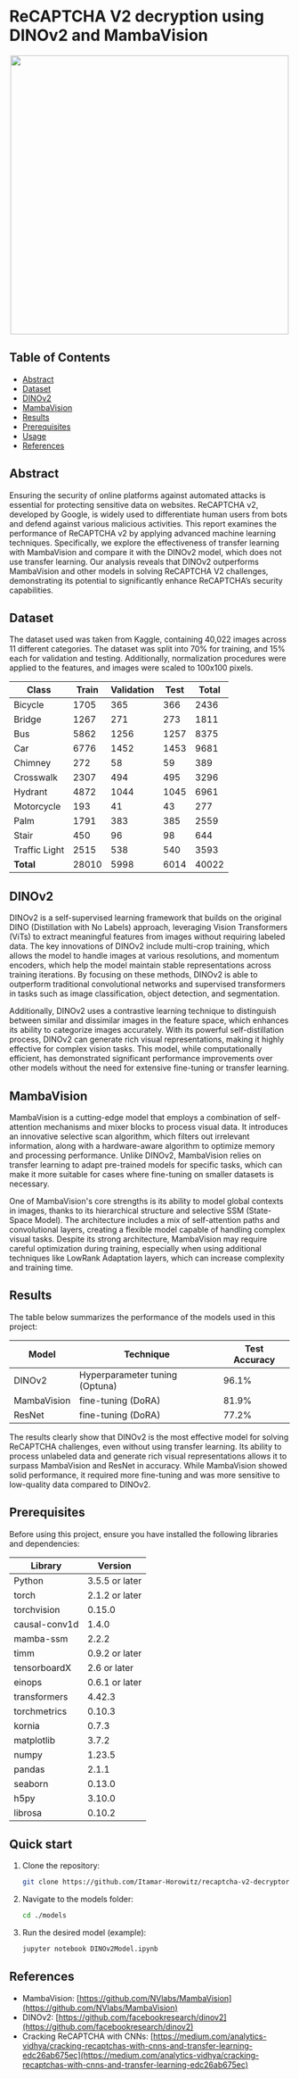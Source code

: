 # ReCAPTCHA V2 decryption using DINOv2 and MambaVision 

<p align="center">
  <img width="500" src="https://github.com/Itamar-Horowitz/recaptcha-v2-decryptor/blob/main/images/google_recaptcha.png">
</p>

## Table of Contents
  * [Abstract](#background)
  * [Dataset](#dataset)
  * [DINOv2](#dinov2)
  * [MambaVision](#mambavision)
  * [Results](#results)
  * [Prerequisites](#prerequisites)
  * [Usage](#usage)
  * [References](#references)

## Abstract
Ensuring the security of online platforms against automated attacks is essential for protecting sensitive data on websites. ReCAPTCHA v2, developed by Google, is widely used to differentiate human users from bots and defend against various malicious activities. This report examines the performance of ReCAPTCHA v2 by applying advanced machine learning techniques. Specifically, we explore the effectiveness of transfer learning with MambaVision and compare it with the DINOv2 model, which does not use transfer learning. Our analysis reveals that DINOv2 outperforms MambaVision and other models in solving ReCAPTCHA V2 challenges, demonstrating its potential to significantly enhance ReCAPTCHA’s security capabilities.

## Dataset

The dataset used was taken from Kaggle, containing 40,022 images across 11 different categories. The dataset was split into 70% for training, and 15% each for validation and testing. Additionally, normalization procedures were applied to the features, and images were scaled to 100x100 pixels.

| Class          | Train | Validation | Test | Total |
|----------------|-------|------------|------|-------|
| Bicycle        | 1705  | 365        | 366  | 2436  |
| Bridge         | 1267  | 271        | 273  | 1811  |
| Bus            | 5862  | 1256       | 1257 | 8375  |
| Car            | 6776  | 1452       | 1453 | 9681  |
| Chimney        | 272   | 58         | 59   | 389   |
| Crosswalk      | 2307  | 494        | 495  | 3296  |
| Hydrant        | 4872  | 1044       | 1045 | 6961  |
| Motorcycle     | 193   | 41         | 43   | 277   |
| Palm           | 1791  | 383        | 385  | 2559  |
| Stair          | 450   | 96         | 98   | 644   |
| Traffic Light  | 2515  | 538        | 540  | 3593  |
| **Total**      | 28010 | 5998       | 6014 | 40022 |

## DINOv2

DINOv2 is a self-supervised learning framework that builds on the original DINO (Distillation with No Labels) approach, leveraging Vision Transformers (ViTs) to extract meaningful features from images without requiring labeled data. The key innovations of DINOv2 include multi-crop training, which allows the model to handle images at various resolutions, and momentum encoders, which help the model maintain stable representations across training iterations. By focusing on these methods, DINOv2 is able to outperform traditional convolutional networks and supervised transformers in tasks such as image classification, object detection, and segmentation.

Additionally, DINOv2 uses a contrastive learning technique to distinguish between similar and dissimilar images in the feature space, which enhances its ability to categorize images accurately. With its powerful self-distillation process, DINOv2 can generate rich visual representations, making it highly effective for complex vision tasks. This model, while computationally efficient, has demonstrated significant performance improvements over other models without the need for extensive fine-tuning or transfer learning.

## MambaVision

MambaVision is a cutting-edge model that employs a combination of self-attention mechanisms and mixer blocks to process visual data. It introduces an innovative selective scan algorithm, which filters out irrelevant information, along with a hardware-aware algorithm to optimize memory and processing performance. Unlike DINOv2, MambaVision relies on transfer learning to adapt pre-trained models for specific tasks, which can make it more suitable for cases where fine-tuning on smaller datasets is necessary.

One of MambaVision's core strengths is its ability to model global contexts in images, thanks to its hierarchical structure and selective SSM (State-Space Model). The architecture includes a mix of self-attention paths and convolutional layers, creating a flexible model capable of handling complex visual tasks. Despite its strong architecture, MambaVision may require careful optimization during training, especially when using additional techniques like LowRank Adaptation layers, which can increase complexity and training time.

## Results

The table below summarizes the performance of the models used in this project:

| Model        | Technique                      | Test Accuracy |
|--------------|--------------------------------|---------------|
| DINOv2       | Hyperparameter tuning (Optuna) | 96.1%         |
| MambaVision  | fine-tuning (DoRA)             | 81.9%         |
| ResNet       | fine-tuning (DoRA)             | 77.2%         |

The results clearly show that DINOv2 is the most effective model for solving ReCAPTCHA challenges, even without using transfer learning. Its ability to process unlabeled data and generate rich visual representations allows it to surpass MambaVision and ResNet in accuracy. While MambaVision showed solid performance, it required more fine-tuning and was more sensitive to low-quality data compared to DINOv2.

## Prerequisites

Before using this project, ensure you have installed the following libraries and dependencies:

| Library                 | Version               |
|-------------------------|-----------------------|
| Python                  | 3.5.5 or later        |
| torch                   | 2.1.2 or later        |
| torchvision             | 0.15.0                |
| causal-conv1d           | 1.4.0                 |
| mamba-ssm               | 2.2.2                 |
| timm                    | 0.9.2 or later        |
| tensorboardX            | 2.6 or later          |
| einops                  | 0.6.1 or later        |
| transformers            | 4.42.3                |
| torchmetrics            | 0.10.3                |
| kornia                  | 0.7.3                 |
| matplotlib              | 3.7.2                 |
| numpy                   | 1.23.5                |
| pandas                  | 2.1.1                 |
| seaborn                 | 0.13.0                |
| h5py                    | 3.10.0                |
| librosa                 | 0.10.2                |

## Quick start

1. Clone the repository:
   ```bash
   git clone https://github.com/Itamar-Horowitz/recaptcha-v2-decryptor.git

2. Navigate to the models folder:
   ```bash
   cd ./models

3. Run the desired model (example):
   ```bash
   jupyter notebook DINOv2Model.ipynb

## References

- MambaVision: [https://github.com/NVlabs/MambaVision](https://github.com/NVlabs/MambaVision)
- DINOv2: [https://github.com/facebookresearch/dinov2](https://github.com/facebookresearch/dinov2)
- Cracking ReCAPTCHA with CNNs: [https://medium.com/analytics-vidhya/cracking-recaptchas-with-cnns-and-transfer-learning-edc26ab675ec](https://medium.com/analytics-vidhya/cracking-recaptchas-with-cnns-and-transfer-learning-edc26ab675ec)

